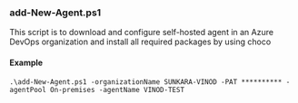 ### add-New-Agent.ps1

This script is to download and configure self-hosted agent in an Azure DevOps organization and install all required packages by using choco

#### Example
`.\add-New-Agent.ps1 -organizationName SUNKARA-VINOD -PAT ********** -agentPool On-premises -agentName VINOD-TEST`
